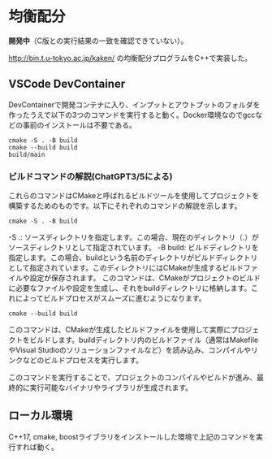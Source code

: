# 均衡配分

**開発中**（C版との実行結果の一致を確認できていない）。

http://bin.t.u-tokyo.ac.jp/kaken/ の均衡配分プログラムをC++で実装した。

## VSCode DevContainer

DevContainerで開発コンテナに入り、インプットとアウトプットのフォルダを作ったうえで以下の3つのコマンドを実行すると動く。Docker環境なのでgccなどの事前のインストールは不要である。

```
cmake -S . -B build
cmake --build build
build/main
```

### ビルドコマンドの解説(ChatGPT3/5による)

これらのコマンドはCMakeと呼ばれるビルドツールを使用してプロジェクトを構築するためのものです。以下にそれぞれのコマンドの解説を示します。

```
cmake -S . -B build
```

-S .: ソースディレクトリを指定します。この場合、現在のディレクトリ（.）がソースディレクトリとして指定されています。
-B build: ビルドディレクトリを指定します。この場合、buildという名前のディレクトリがビルドディレクトリとして指定されています。このディレクトリにはCMakeが生成するビルドファイルや設定が保存されます。
このコマンドは、CMakeがプロジェクトのビルドに必要なファイルや設定を生成し、それをbuildディレクトリに格納します。これによってビルドプロセスがスムーズに進むようになります。

```
cmake --build build
```

このコマンドは、CMakeが生成したビルドファイルを使用して実際にプロジェクトをビルドします。buildディレクトリ内のビルドファイル（通常はMakefileやVisual Studioのソリューションファイルなど）を読み込み、コンパイルやリンクなどのビルドプロセスを実行します。

このコマンドを実行することで、プロジェクトのコンパイルやビルドが進み、最終的に実行可能なバイナリやライブラリが生成されます。

## ローカル環境

C++17, cmake, boostライブラリをインストールした環境で上記のコマンドを実行すれば動く。